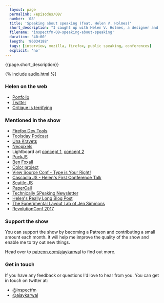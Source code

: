 ```yaml
---
  layout: page
  permalink: /episodes/08/
  number: '08'
  title: 'Speaking about speaking (feat. Helen V. Holmes)'
  short_description: "I caught up with Helen V. Holmes, a designer and developer from Virginia. We talk about her time at Mozilla, public speaking and tinkering with hardware to create art."
  filename: 'inspectfm-08-speaking-about-speaking'
  duration: '40:00'
  length: '96034188'
  tags: [interview, mozilla, firefox, public speaking, conferences]
  explicit: 'no'
---
```


{{page.short_description}}

{% include audio.html %}

### Helen on the web

- [Portfolio](https://helenvholmes.com/)
- [Twitter](https://twitter.com/helenvholmes)
- [Critique is terrifying](https://medium.com/@helenvholmes/critique-is-terrifying-e2168d017df8)

### Mentioned in the show

- [Firefox Dev Tools]()
- [Toolsday Podcast]()
- [Una Kravets]()
- [Neopixels](https://www.adafruit.com/product/1586)
- Lightboard art [concept 1](https://dribbble.com/shots/2029948-), [concept 2](https://dribbble.com/shots/2097994-Living-Room)
- [PuckJS]()
- [Ben Foxall](https://twitter.com/benjaminbenben)
- [Color project](https://twitter.com/helenvholmes/status/784457336626618368)
- [View Source Conf - Type is Your Right!](https://viewsourceconf.org/berlin-2016/#typography_summary)
- [Cascadia JS - Helen's First Conference Talk](http://2015.cascadiajs.com/speakers/helen-v-holmes)
- [Seattle JS](http://seattlejs.com/)
- [PaperCall](https://www.papercall.io/)
- [Technically SPeaking Newsletter](https://techspeak.email/)
- [Helen's Really Long Blog Post](........)
- [The Experimental Layout Lab of Jen Simmons](http://labs.jensimmons.com/)
- [RevolutionConf 2017](https://ti.to/revolutionva/revolutionconf-2017?discount_code=HOLMES)


### Support the show

You can support the show by becoming a Patreon and contributing a small amount each month. It will help me improve the quality of the show and enable me to try out new things.

Head over to [patreon.com/ajaykarwal](https://www.patreon.com/ajaykarwal) to find out more.

### Get in touch

If you have any feedback or questions I'd love to hear from you. You can get in touch on twitter at:

- [@inspectfm](http://twitter.com/inspectfm)
- [@ajaykarwal](http://twitter.com/ajaykarwal)
